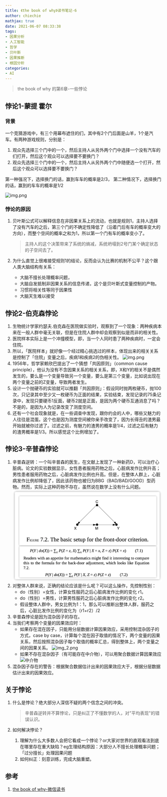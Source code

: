 ```yaml
---
title: 《the book of why》读书笔记-6
author: chiechie
mathjax: true
date: 2021-06-07 08:33:38
tags: 
- 因果分析
- 人工智能
- 哲学
- 贝叶斯
- 因果推断
- 根因分析
categories: 
- AI
---
```


> the book of why 的第6章-一些悖论


## 悖论1-蒙提 霍尔

### 背景
一个竞猜游戏中，有三个用幕布遮住的们，其中有2个门后面是山羊，1个是汽车。有两种游戏规则，分别是：

1. 观众先选择三个门中的一个，然后主持人从另外两个门中选择一个没有汽车的们打开，然后这个观众可以选择要不要换门？
2. 观众先选择三个门中的一个，然后主持人从另外两个门中随便选一个打开，然后这个观众可以选择要不要换门？

第一种强况下，选择换门的话，赢到车车的概率是2/3，
第二种情况下，选择换门的话，赢到的车车的概率是1/2

![img.png](./img789.png)

### 悖论的原因

1. 贝叶斯公式可以解释信息在非因果关系上的流动，也就是规则1，主持人选择了没有汽车的之后，第三个门的不确定性降低了（沿着门后有车的概率变大的方向），而整个空间的概率之和为1，所以第一个门有车的概率变小了。

    > 主持人的这个决策带来了系统的熵减，系统坍塌到2号门某个确定状态的子空间去了。
2. 为什么直觉上很难接受规则1的结论，反而会认为比赛的机制不公平？这个跟人类大脑结构有关系：

    - 大脑不擅长处理概率问题，
    - 大脑自发抵制非因果关系的信息传递，这个是贝叶斯式变量控制的产物。
    - 习惯将相关性等同于因果性
    - 大脑天生难以接受


## 悖论2-伯克森悖论


1. 生物统计学家约瑟夫.伯克森在医院做实验时，观察到了一个现象：两种疾病本来在一般人群中毫无关联，但是在住院人群中却会观察到似是而非的相关性。
2. 医院样本实际上是一个冲撞模型，即，当一个人同时患了两种疾病时，一定会住院。
3. 所以，「医院样本」就好像一个经过精心挑选过的样本，体现出来的相关关系是控制了「住院」变量之后，疾病1和疾病2的伪相关性。
   ![img.png](img7890.png)
4. 1956年，哲学家赖欣巴提出了一个猜想「共因原则」（common cause principle），他认为没有不含因果关系的相关关系，即，X和Y的相关不是偶然发生的，要么是一个变量导致另一个变量，要么是第三个变量，比如说出现在两个变量之前的Z变量，导致两者发生。
5. 设计一个抛硬币的实验就可以推翻「共因原则」：假设同时抛两枚硬币，抛100次，只记录其中至少又一枚硬币为正面的结果，实验结束，发现记录的75条记录中，发现只要硬币1反面，硬币2就是正面，是因为两个硬币互通消息了吗？不是的，是因为人为记录改变了测度空间。
6. 还有一个社会现象就是，在一些调查中发现，跟你约会的人中，哪些又魅力的人往往是混蛋。这个也是因为测度空间被你亲手改变了，因为长得丑的渣男最开始就被你过滤了。过滤之前，有魅力的渣男的概率是1/4，过滤之后有魅力的渣男概率是1/3。所以感觉这个比例增加了。

## 悖论3-辛普森悖论

1. 辛普森逆转：一个叫辛普森的医生，在文献上发现了一种新药D，可以治疗心脏病。论文的实验数据显示，女性患者服用药物之后，心脏病发作比例升高；男性患者服用药物之后，心脏病发作比例也升高。但是，在整体人群上，心脏病发作比例却降低了，因此该药物也被归为BBG（BAD/BAD/GOOD）型药物。然而，实际上这种药物不存在，虽然说在数学上没有什么问题。
   ![辛普森](judea-pearl_the-book-of-why7/img.png)
2. 对整体人群来说，正确的结论应该是什么呢？可以这么操作，先控制性别：
   - do（性别）=女性，计算女性服药之后心脏病发作比例的变化 r1。
   - do（性别）=男性，计算男性服药之后心脏病发作比例的变化 r2。
   - 假设整体人群中，男女比例为1：1，那么可以推断出整体人群，服药之后，心脏比发作比例的变化为（r1+r2）/2
3. 辛普森悖论是因为混杂因子的存在。
4. 当我们考察两个变量的因果效应时：
   - 如果存在混在因子，只能用分层数据计算因果效应，采用控制混杂因子的方式，case by case，计算每个混在因子取值的情况下，两个变量的因果关系，然后按照混杂因子每个取值的概率汇总，得到整体上，两个变量之间的因果关系。
     ![img_2.png](./img_2.png)
   - 如果不存在混杂因子（有可能存在中介物），可以用聚合数据计算因果效应
   ![中介物](./img_1.png)
5. 混杂因子存在的警告：根据聚合数据估计出来的因果效应大于，根据分层数据估计出来的因果效应。


## 关于悖论

1. 什么是悖论？绝大部分人深信不疑的两个信念之间的冲突。
   
   > 辛普森逆转并不算悖论，只是纠正了不懂数学的人，对"平均表现"的错误认识。
2. 如何解决悖论？
   1. 理解为什么大多数人会把它看成一个悖论？or大家对世界的直观看法到底在哪里存在重大缺陷？eg生理结构原因：大部分人不擅长处理概率问题；「过分擅长」处理因果问题
   2. 如何纠正：刻意训练，完成大脑重塑。

## 参考

1. [the book of why-微信读书](http://bayes.cs.ucla.edu/WHY/why-intro.pdf)
